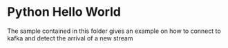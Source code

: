# Python Hello World
The sample contained in this folder gives an example on how to connect to kafka and detect the arrival of a new stream